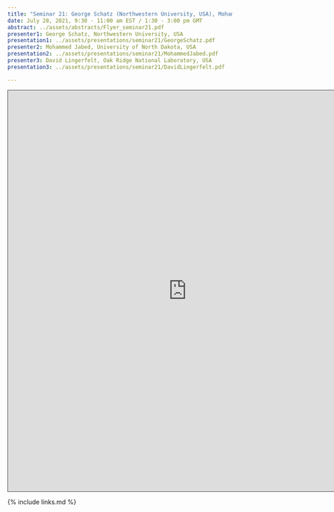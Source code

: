 ```yaml
---
title: "Seminar 21: George Schatz (Northwestern University, USA), Mohammed Jabed (University of North Dakota, USA), and David Lingerfelt (Oak Ridge National Laboratory, USA)"
date: July 28, 2021, 9:30 - 11:00 am EST / 1:30 - 3:00 pm GMT
abstract: ../assets/abstracts/Flyer_seminar21.pdf
presenter1: George Schatz, Northwestern University, USA
presentation1: ../assets/presentations/seminar21/GeorgeSchatz.pdf
presenter2: Mohammed Jabed, University of North Dakota, USA
presentation2: ../assets/presentations/seminar21/MohammedJabed.pdf
presenter3: David Lingerfelt, Oak Ridge National Laboratory, USA
presentation3: ../assets/presentations/seminar21/DavidLingerfelt.pdf

---
```


<iframe src="https://ub.hosted.panopto.com/Panopto/Pages/Embed.aspx?id=947b440d-15eb-487b-9372-ad730114af87
&autoplay=false&offerviewer=true&showtitle=true&showbrand=false&captions=true&interactivity=all" height="900" width="800"
style="border: 1px solid #464646;" allowfullscreen allow="autoplay"></iframe>


{% include links.md %}


